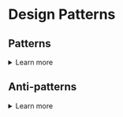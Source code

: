 # Design Patterns

## Patterns
<details>
<summary>Learn more</summary>

- [ ] [Паттерны ООП в метафорах](https://habr.com/ru/post/136766/)

</details>

## Anti-patterns
<details>
<summary>Learn more</summary>

- [ ] [Что такое анти-паттерны?](https://habr.com/ru/post/59005/)

</details>